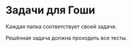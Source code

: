 # Задачи для Гоши

Каждая папка соответствует своей задаче.

Решённая задача должна проходить все тесты.
